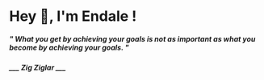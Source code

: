 <h1 title="head"> Hey 👋, I'm Endale !</h1>

**<h5><i>" What you get by achieving your goals is not as important as what you become by achieving your goals. "</i></h5>**

*<b>___ Zig Ziglar ___</b>*
